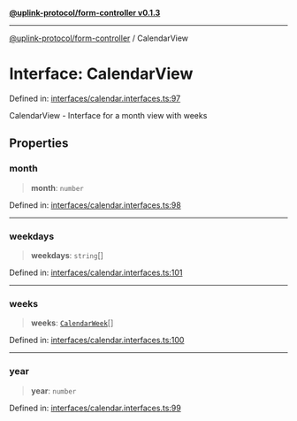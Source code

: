 [**@uplink-protocol/form-controller v0.1.3**](../README.md)

***

[@uplink-protocol/form-controller](../globals.md) / CalendarView

# Interface: CalendarView

Defined in: [interfaces/calendar.interfaces.ts:97](https://github.com/jmkcoder/uplink-protocol-calendar/blob/b7ce0ea27c5f5fc885d8d11198b3335a1464aa83/src/interfaces/calendar.interfaces.ts#L97)

CalendarView - Interface for a month view with weeks

## Properties

### month

> **month**: `number`

Defined in: [interfaces/calendar.interfaces.ts:98](https://github.com/jmkcoder/uplink-protocol-calendar/blob/b7ce0ea27c5f5fc885d8d11198b3335a1464aa83/src/interfaces/calendar.interfaces.ts#L98)

***

### weekdays

> **weekdays**: `string`[]

Defined in: [interfaces/calendar.interfaces.ts:101](https://github.com/jmkcoder/uplink-protocol-calendar/blob/b7ce0ea27c5f5fc885d8d11198b3335a1464aa83/src/interfaces/calendar.interfaces.ts#L101)

***

### weeks

> **weeks**: [`CalendarWeek`](CalendarWeek.md)[]

Defined in: [interfaces/calendar.interfaces.ts:100](https://github.com/jmkcoder/uplink-protocol-calendar/blob/b7ce0ea27c5f5fc885d8d11198b3335a1464aa83/src/interfaces/calendar.interfaces.ts#L100)

***

### year

> **year**: `number`

Defined in: [interfaces/calendar.interfaces.ts:99](https://github.com/jmkcoder/uplink-protocol-calendar/blob/b7ce0ea27c5f5fc885d8d11198b3335a1464aa83/src/interfaces/calendar.interfaces.ts#L99)
